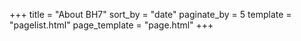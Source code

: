 +++
title = "About BH7"
sort_by = "date"
paginate_by = 5
template = "pagelist.html"
page_template = "page.html"
+++